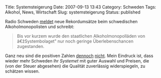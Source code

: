 Title: Systemsteigerung
Date: 2007-09-13 13:43
Category: Schweden
Tags: Alkohol, News, Wirtschaft
Slug: systemsteigerung
Status: published

Radio Schweden
[meldet](http://www.sr.se/cgi-bin/international/nyhetssidor/artikel.asp?nyheter=1&programid=2108&Artikel=1595112)
neue Rekordumsätze beim schwedischen Alkoholmonopolisten und schreibt:

> Bis vor kurzem wurde den staatlichen Alkoholmonopolläden von
> â€žSystembolaget" nur noch geringe Überlebenschancen zugestanden.

Ganz neu sind die positiven Zahlen
[dennoch](http://www.fiket.de/2007/05/21/was-war/)
[nicht](http://www.fiket.de/2006/08/10/mehr-alkohol/). Mein Eindruck
ist, dass wieder mehr Schweden ihr *Systemet* mit guter Auswahl und
Preisen, die (von der Steuer abgesehen) die Qualität zuverlässig
widerspiegeln, zu schätzen wissen.


